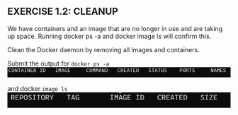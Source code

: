 ## EXERCISE 1.2: CLEANUP

We have containers and an image that are no longer in use and are taking up space. Running docker ps -a and docker image ls will confirm this.

Clean the Docker daemon by removing all images and containers.

Submit the output for `docker ps -a`<br>
![Screenshot 2](./screenshots/Exercises1.2Containers.png)

and docker `image ls`<br>
![Screenshot 3](./screenshots/Exercises1.2Images.png)